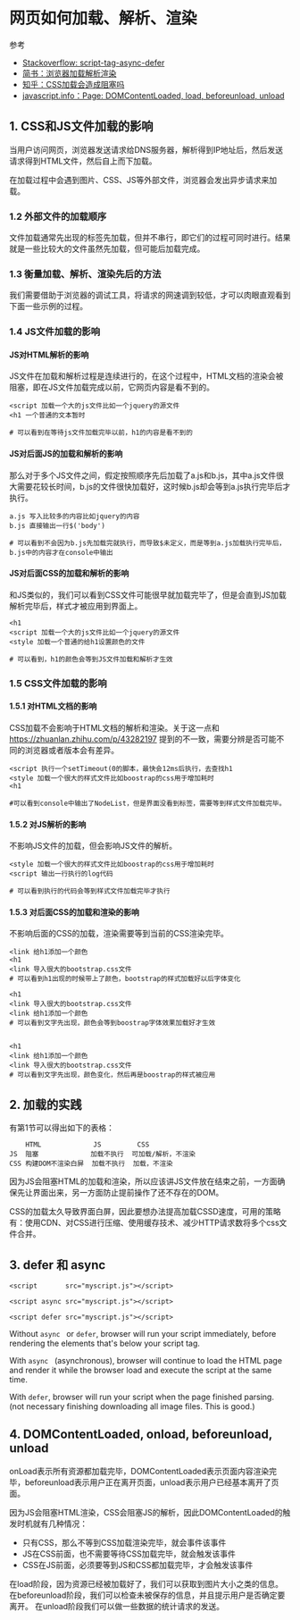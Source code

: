 # 网页如何加载、解析、渲染

参考 

- [Stackoverflow: script-tag-async-defer](https://stackoverflow.com/questions/10808109/script-tag-async-defer)
- [简书：浏览器加载解析渲染](https://www.jianshu.com/p/e141d1543143)
- [知乎：CSS加载会造成阻塞吗](https://zhuanlan.zhihu.com/p/43282197)
- [javascript.info：Page: DOMContentLoaded, load, beforeunload, unload
](https://javascript.info/onload-ondomcontentloaded)

## 1. CSS和JS文件加载的影响

当用户访问网页，浏览器发送请求给DNS服务器，解析得到IP地址后，然后发送请求得到HTML文件，然后自上而下加载。

在加载过程中会遇到图片、CSS、JS等外部文件，浏览器会发出异步请求来加载。

### 1.2 外部文件的加载顺序

文件加载通常先出现的标签先加载，但并不串行，即它们的过程可同时进行。结果就是一些比较大的文件虽然先加载，但可能后加载完成。

### 1.3 衡量加载、解析、渲染先后的方法

我们需要借助于浏览器的调试工具，将请求的网速调到较低，才可以肉眼直观看到下面一些示例的过程。


### 1.4 JS文件加载的影响

#### JS对HTML解析的影响

JS文件在加载和解析过程是连续进行的，在这个过程中，HTML文档的渲染会被阻塞，即在JS文件加载完成以前，它网页内容是看不到的。

```
<script 加载一个大的js文件比如一个jquery的源文件
<h1 一个普通的文本暂时

# 可以看到在等待js文件加载完毕以前，h1的内容是看不到的
```

#### JS对后面JS的加载和解析的影响

那么对于多个JS文件之间，假定按照顺序先后加载了a.js和b.js，其中a.js文件很大需要花较长时间，b.js的文件很快加载好，这时候b.js却会等到a.js执行完毕后才执行。

```
a.js 写入比较多的内容比如jquery的内容
b.js 直接输出一行$('body')

# 可以看到不会因为b.js先加载完就执行，而导致$未定义，而是等到a.js加载执行完毕后，b.js中的内容才在console中输出
```

#### JS对后面CSS的加载和解析的影响


和JS类似的，我们可以看到CSS文件可能很早就加载完毕了，但是会直到JS加载解析完毕后，样式才被应用到界面上。

```
<h1
<script 加载一个大的js文件比如一个jquery的源文件
<style 加载一个普通的给h1设置颜色的文件

# 可以看到，h1的颜色会等到JS文件加载和解析才生效
```

### 1.5 CSS文件加载的影响

#### 1.5.1 对HTML文档的影响

CSS加载不会影响于HTML文档的解析和渲染。关于这一点和 https://zhuanlan.zhihu.com/p/43282197 提到的不一致，需要分辨是否可能不同的浏览器或者版本会有差异。

```
<script 执行一个setTimeout(0的脚本，最快会12ms后执行，去查找h1
<style 加载一个很大的样式文件比如boostrap的css用于增加耗时
<h1

#可以看到console中输出了NodeList，但是界面没看到标签，需要等到样式文件加载完毕。
```

#### 1.5.2 对JS解析的影响

不影响JS文件的加载，但会影响JS文件的解析。

```
<style 加载一个很大的样式文件比如boostrap的css用于增加耗时
<script 输出一行执行的log代码

# 可以看到执行的代码会等到样式文件加载完毕才执行
```

#### 1.5.3 对后面CSS的加载和渲染的影响

不影响后面的CSS的加载，渲染需要等到当前的CSS渲染完毕。

```
<link 给h1添加一个颜色
<h1
<link 导入很大的bootstrap.css文件
# 可以看到h1出现的时候带上了颜色，bootstrap的样式加载好以后字体变化

<h1
<link 导入很大的bootstrap.css文件
<link 给h1添加一个颜色
# 可以看到文字先出现，颜色会等到boostrap字体效果加载好才生效


<h1
<link 给h1添加一个颜色
<link 导入很大的bootstrap.css文件
# 可以看到文字先出现，颜色变化，然后再是boostrap的样式被应用

```


## 2. 加载的实践

有第1节可以得出如下的表格：

```
    HTML             JS         CSS 
JS  阻塞             加载不执行  可加载/解析，不渲染
CSS 构建DOM不渲染白屏  加载不执行  加载，不渲染
```

因为JS会阻塞HTML的加载和渲染，所以应该讲JS文件放在</body>结束之前，一方面确保先让界面出来，另一方面防止提前操作了还不存在的DOM。

CSS的加载太久导致界面白屏，因此要想办法提高加载CSSD速度，可用的策略有：使用CDN、对CSS进行压缩、使用缓存技术、减少HTTP请求数将多个css文件合并。


## 3. defer 和 async

```
<script       src="myscript.js"></script>

<script async src="myscript.js"></script>

<script defer src="myscript.js"></script>
```

Without `async ` or `defer`, browser will run your script immediately, before rendering the elements that's below your script tag.

With `async ` (asynchronous), browser will continue to load the HTML page and render it while the browser load and execute the script at the same time.

With `defer`, browser will run your script when the page finished parsing. (not necessary finishing downloading all image files. This is good.)


## 4. DOMContentLoaded, onload, beforeunload, unload


onLoad表示所有资源都加载完毕，DOMContentLoaded表示页面内容渲染完毕，beforeunload表示用户正在离开页面，unload表示用户已经基本离开了页面。

因为JS会阻塞HTML渲染，CSS会阻塞JS的解析，因此DOMContentLoaded的触发时机就有几种情况：

- 只有CSS，那么不等到CSS加载渲染完毕，就会事件该事件
- JS在CSS前面，也不需要等待CSS加载完毕，就会触发该事件
- CSS在JS前面，必须要等到JS和CSS都加载完毕，才会触发该事件

在load阶段，因为资源已经被加载好了，我们可以获取到图片大小之类的信息。
在beforeunload阶段，我们可以检查未被保存的信息，并且提示用户是否确定要离开。
在unload阶段我们可以做一些数据的统计请求的发送。
